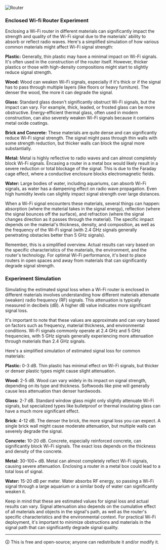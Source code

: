 ![Router](https://github.com/sourceduty/Experiments/assets/123030236/eab4f236-a257-498f-93f5-114c838bc22e)

### Enclosed Wi-fi Router Experiment

Enclosing a Wi-Fi router in different materials can significantly impact the strength and quality of the Wi-Fi signal due to the materials' ability to absorb or reflect radio waves. Here's a simplified simulation of how various common materials might affect Wi-Fi signal strength:

**Plastic:**
 Generally, thin plastic may have a minimal impact on Wi-Fi signals. It's often used in the construction of the router itself. However, thicker plastics or those with high-density compositions might start to slightly reduce signal strength.

**Wood:** Wood can weaken Wi-Fi signals, especially if it's thick or if the signal has to pass through multiple layers (like floors or heavy furniture). The denser the wood, the more it can degrade the signal.

**Glass:** Standard glass doesn't significantly obstruct Wi-Fi signals, but the impact can vary. For example, thick, leaded, or frosted glass can be more obstructive. Energy-efficient thermal glass, often used in modern construction, can also severely weaken Wi-Fi signals because it contains metal oxide coatings.

**Brick and Concrete:** These materials are quite dense and can significantly reduce Wi-Fi signal strength. The signal might pass through thin walls with some strength reduction, but thicker walls can block the signal more substantially.

**Metal:** Metal is highly reflective to radio waves and can almost completely block Wi-Fi signals. Encasing a router in a metal box would likely result in a severe reduction or total blockage of the signal. This is due to the Faraday cage effect, where a conductive enclosure blocks electromagnetic fields.

**Water:** Large bodies of water, including aquariums, can absorb Wi-Fi signals, as water has a dampening effect on radio wave propagation. Even high humidity levels can slightly impact signal strength over large distances.

When a Wi-Fi signal encounters these materials, several things can happen: absorption (where the material takes in the signal energy), reflection (where the signal bounces off the surface), and refraction (where the signal changes direction as it passes through the material). The specific impact depends on the material's thickness, density, and composition, as well as the frequency of the Wi-Fi signal (with 2.4 GHz signals generally penetrating obstacles better than 5 GHz signals).

Remember, this is a simplified overview. Actual results can vary based on the specific characteristics of the materials, the environment, and the router's technology. For optimal Wi-Fi performance, it's best to place routers in open spaces and away from materials that can significantly degrade signal strength.

### Experiment Simulation

Simulating the estimated signal loss when a Wi-Fi router is enclosed in different materials involves understanding how different materials attenuate (weaken) radio frequency (RF) signals. This attenuation is typically measured in decibels (dB). A higher dB value indicates more significant signal loss.

It's important to note that these values are approximate and can vary based on factors such as frequency, material thickness, and environmental conditions. Wi-Fi signals commonly operate at 2.4 GHz and 5 GHz frequencies, with 5 GHz signals generally experiencing more attenuation through materials than 2.4 GHz signals.

Here's a simplified simulation of estimated signal loss for common materials:

**Plastic:** 0-3 dB. Thin plastic has minimal effect on Wi-Fi signals, but thicker or denser plastic types might cause slight attenuation.

**Wood:** 2-5 dB. Wood can vary widely in its impact on signal strength, depending on its type and thickness. Softwoods like pine will generally cause less attenuation than denser hardwoods.

**Glass:** 2-7 dB. Standard window glass might only slightly attenuate Wi-Fi signals, but specialized types like bulletproof or thermal insulating glass can have a much more significant effect.

**Brick:** 4-12 dB. The denser the brick, the more signal loss you can expect. A single brick wall might cause moderate attenuation, but multiple walls can severely degrade the signal.

**Concrete:** 10-20 dB. Concrete, especially reinforced concrete, can significantly block Wi-Fi signals. The exact loss depends on the thickness and density of the concrete.

**Metal:** 30-100+ dB. Metal can almost completely reflect Wi-Fi signals, causing severe attenuation. Enclosing a router in a metal box could lead to a total loss of signal.

**Water:** 15-20 dB per meter. Water absorbs RF energy, so passing a Wi-Fi signal through a large aquarium or a similar body of water can significantly weaken it.

Keep in mind that these are estimated values for signal loss and actual results can vary. Signal attenuation also depends on the cumulative effect of all materials and objects in the signal's path, as well as the router's specific characteristics and the environmental context. For practical Wi-Fi deployment, it's important to minimize obstructions and materials in the signal path that can significantly degrade signal quality.

***

🛈 This is free and open-source; anyone can redistribute it and/or modify it.
